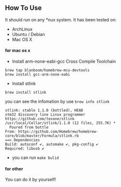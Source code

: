 ## How To Use
It should run on any \*nux system. It has been tested on:
- ArchLinux
- Ubuntu / Debian
- Mac OS X

#### for mac os x
- Install arm-none-eabi-gcc Cross Compile Toolchain
```
brew tap blanboom/homebrew-mcu-devtools
brew install gcc-arm-none-eabi
```

- Install stlink
```
brew install stlink
```
you can see the infomation by use `brew info stlink`
```
stlink: stable 1.1.0 (bottled), HEAD
stm32 discovery line Linux programmer
https://github.com/texane/stlink
/usr/local/Cellar/stlink/1.1.0 (12 files, 255.7K) *
  Poured from bottle
From: https://github.com/Homebrew/homebrew-core/blob/master/Formula/stlink.rb
==> Dependencies
Build: autoconf ✔, automake ✔, pkg-config ✔
Required: libusb ✔
```

- you can run `make bulid`

#### for other
You can do it by yourself!


